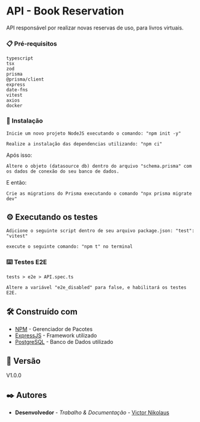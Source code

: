 # API - Book Reservation

API responsável por realizar novas reservas de uso, para livros virtuais.

### 📋 Pré-requisitos

```
typescript
tsx
zod
prisma 
@prisma/client
express
date-fns
vitest
axios
docker

```

### 🔧 Instalação

```
Inicie um novo projeto NodeJS executando o comando: "npm init -y"

Realize a instalação das dependencias utilizando: "npm ci"
```

Após isso:

```
Altere o objeto (datasource db) dentro do arquivo "schema.prisma" com os dados de conexão do seu banco de dados.
```

E então:

```
Crie as migrations do Prisma executando o comando "npx prisma migrate dev"
```


## ⚙️ Executando os testes

```
Adicione o seguinte script dentro de seu arquivo package.json: "test": "vitest"

execute o seguinte comando: "npm t" no terminal
```

### ⌨️ Testes E2E

```
tests > e2e > API.spec.ts

Altere a variável "e2e_disabled" para false, e habilitará os testes E2E.
```

## 🛠️ Construído com

* [NPM](https://www.npmjs.com/) - Gerenciador de Pacotes
* [ExpressJS](https://expressjs.com/pt-br/) - Framework utilizado
* [PostgreSQL](https://www.postgresql.org/) - Banco de Dados utilizado

## 📌 Versão

V1.0.0

## ✒️ Autores

* **Desenvolvedor** - *Trabalho & Documentação* - [Victor Nikolaus](https://github.com/vnikolaus)